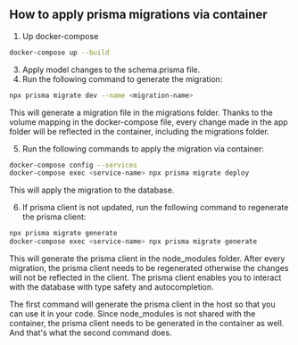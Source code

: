 ## How to apply prisma migrations via container
1. Up docker-compose
```bash
docker-compose up --build
```
3. Apply model changes to the schema.prisma file.
4. Run the following command to generate the migration:
```bash
npx prisma migrate dev --name <migration-name>
```
This will generate a migration file in the migrations folder. Thanks to the volume mapping in the docker-compose file, every change made in the app folder will be reflected in the container, including the migrations folder.

5. Run the following commands to apply the migration via container:
```bash
docker-compose config --services
docker-compose exec <service-name> npx prisma migrate deploy
```
This will apply the migration to the database.

6. If prisma client is not updated, run the following command to regenerate the prisma client:
```bash
npx prisma migrate generate
docker-compose exec <service-name> npx prisma migrate generate
```
This will generate the prisma client in the node_modules folder. After every migration, the prisma client needs to be regenerated otherwise the changes will not be reflected in the client.
The prisma client enables you to interact with the database with type safety and autocompletion.

The first command will generate the prisma client in the host so that you can use it in your code. Since node_modules is not shared with the container, the prisma client needs to be generated in the container as well. And that's what the second command does.



